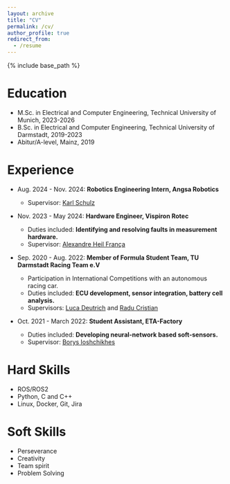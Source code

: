 ```yaml
---
layout: archive
title: "CV"
permalink: /cv/
author_profile: true
redirect_from:
  - /resume
---
```


{% include base_path %}

Education
======
<!-- * Ph.D in Version Control Theory, GitHub University, 2018 (expected) -->
* M.Sc. in Electrical and Computer Engineering, Technical University of Munich, 2023-2026
* B.Sc. in Electrical and Computer Engineering, Technical University of Darmstadt, 2019-2023
* Abitur/A-level, Mainz, 2019

Experience
======
* Aug. 2024 - Nov. 2024: **Robotics Engineering Intern, Angsa Robotics**
  <!-- * Duties includes: Improving mobile robot localization. -->
  * Supervisor: <a href="https://de.linkedin.com/in/karl-schulz-angsa" target="_blank">Karl Schulz</a>

* Nov. 2023 - May 2024: **Hardware Engineer, Vispiron Rotec**
  * Duties included: **Identifying and resolving faults in measurement hardware.**
  * Supervisor: <a href="https://www.linkedin.com/in/aaalexandre-heil-fran%C3%A7a/" target="_blank">Alexandre Heil França</a>

* Sep. 2020 - Aug. 2022: **Member of Formula Student Team, TU Darmstadt Racing Team e.V**
  * Participation in International Competitions with an autonomous racing car.
  * Duties included: **ECU development, sensor integration, battery cell analysis.**
  * Supervisors: <a href="https://www.linkedin.com/in/luca-deutrich-7031891b8/" target="_blank">Luca Deutrich</a> and <a href="https://www.linkedin.com/in/radu-cristian-584931248" target="_blank">Radu Cristian</a>

* Oct. 2021 - March 2022: **Student Assistant, ETA-Factory**
  * Duties included: **Developing neural-network based soft-sensors.**
  * Supervisor: <a href="https://www.linkedin.com/in/borys-ioshchikhes/" target="_blank">Borys Ioshchikhes</a>
  
Hard Skills
======
* ROS/ROS2
* Python, C and C++
* Linux, Docker, Git, Jira

Soft Skills
======
* Perseverance
* Creativity
* Team spirit
* Problem Solving

<!-- Publications
======
  <ul>{% for post in site.publications reversed %}
    {% include archive-single-cv.html %}
  {% endfor %}</ul>
  
Talks
======
  <ul>{% for post in site.talks reversed %}
    {% include archive-single-talk-cv.html  %}
  {% endfor %}</ul>
  
Teaching
======
  <ul>{% for post in site.teaching reversed %}
    {% include archive-single-cv.html %}
  {% endfor %}</ul>
  
Service and leadership
======
* Currently signed in to 43 different slack teams -->
